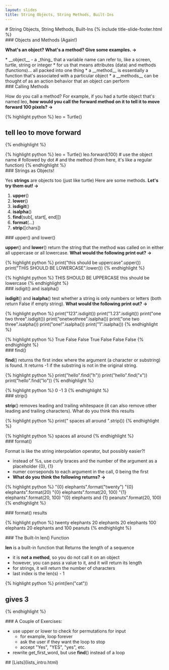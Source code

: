 ```yaml
---
layout: slides
title: String Objects, String Methods, Built-Ins
---
```

<section markdown="block" class="title-slide">
# String Objects, String Methods, Built-Ins
{% include title-slide-footer.html %}
</section>

<section markdown="block">
### Objects and Methods (Again!)

__What's an object?  What's a method?  Give some examples. &rarr;__

<div class="incremental" markdown="block">
* __object__ - a _thing_ that a variable name can refer to, like a screen, turtle, string or integer
* for us that means attributes (data) and methods (functions)... all packed into one thing
* a __method__ is essentially a function that's associated with a particular object
* a __methods__ can be thought of as an action behavior that an object can perform
</div>
</section>

<section markdown="block">
### Calling Methods

How do you call a method?  For example, if you had a turtle object that's named leo, __how would you call the forward method on it to tell it to move forward 100 pixels? &rarr;__

{% highlight python %}
leo = Turtle()
# tell leo to move forward
{% endhighlight %}

<div class="incremental" markdown="block">
{% highlight python %}
leo = Turtle()
leo.forward(100)
# use the object name
# followed by dot
# and the method (from here, it's like a regular function)
{% endhighlight %}
</div>
</section>

<section markdown="block">
### Strings as Objects!

Yes __strings__ are objects too (just like turtle)  Here are some methods.  __Let's try them out! &rarr;__

1. __upper__() 
2. __lower__()
3. __isdigit__()
4. __isalpha__()
5. __find__(sub[, start[, end]])
6. __format__(...)
7. __strip__([chars])

</section>

<section markdown="block">
### upper() and lower()

__upper__() and __lower__() return the string that the method was called on in either all uppercase or all lowercase.  __What would the following print out? &rarr;__

{% highlight python %}
print("this should be uppercase".upper())
print("THIS SHOULD BE LOWERCASE".lower())
{% endhighlight %}

<div class="incremental" markdown="block">
{% highlight python %}
THIS SHOULD BE UPPERCASE
this should be lowercase
{% endhighlight %}
</div>
</section>

<section markdown="block">
### isdigit() and isalpha()

__isdigit__() and __isalpha__() test whether a string is only numbers or letters (both return False if empty string).  __What would the following print out? &rarr;__

{% highlight python %}
print("123".isdigit())
print("1.23".isdigit())
print("one two three".isdigit())
print("onetwothree".isalpha())
print("one two three".isalpha())
print("one!".isalpha())
print("1".isalpha())
{% endhighlight %}

<div class="incremental" markdown="block">
{% highlight python %}
True
False
False
True
False
False
False
{% endhighlight %}
</div>
</section>



<section markdown="block">
### find()

__find__() returns the first index where the argument (a character or substring) is found.  It returns -1 if the substring is not in the original string.

{% highlight python %}
print("hello".find("h"))
print("hello".find("x"))
print("hello".find("lo"))
{% endhighlight %}

<div class="incremental" markdown="block">
{% highlight python %}
0
-1
3
{% endhighlight %}
</div>
</section>

<section markdown="block">
### strip()

__strip__() removes leading and trailing whitespace (it can also remove other leading and trailing characters).  What do you think this results 

{% highlight python %}
print("  spaces all around   ".strip())
{% endhighlight %}

<div class="incremental" markdown="block">
{% highlight python %}
spaces all around
{% endhighlight %}
</div>
</section>

<section markdown="block">
### format()

Format is like the string interpolation operator, but possibly easier?! 

* instead of %s, use curly braces and the number of the argument as a placeholder {0}, {1}
* numer corrseponds to each argument in the call, 0 being the first
* __What do you think the following returns? &rarr;__

{% highlight python %}
"{0} elephants".format("twenty")
"{0} elephants".format(20)
"{0} elephants".format(20, 100)
"{1} elephants".format(20, 100)
"{0} elephants and {1} peanuts".format(20, 100)
{% endhighlight %}
</section>

<section markdown="block">
### format() results

{% highlight python %}
twenty elephants
20 elephants
20 elephants
100 elephants
20 elephants and 100 peanuts
{% endhighlight %}
</section>

<section markdown="block">
### The Built-In len() Function

__len__ is a built-in function that Returns the length of a sequence

* it is __not a method__, so you do not call it on an object
* however, you can pass a value to it, and it will return its length
* for strings, it will return the number of characters
* last index is the len(s) - 1

{% highlight python %}
print(len("cat"))
# gives 3
{% endhighlight %}
</section>

<section markdown="block">
### A Couple of Exercises:

* use upper or lower to check for permutations for input
	* for example, loop forever
	* ask the user if they want the loop to stop
	* accept "Yes", "YES", "yes", etc.
* rewrite get_first_word, but use __find__() instead of a loop
</section>

<section markdown="block">
## [Lists](lists_intro.html)
</section>
